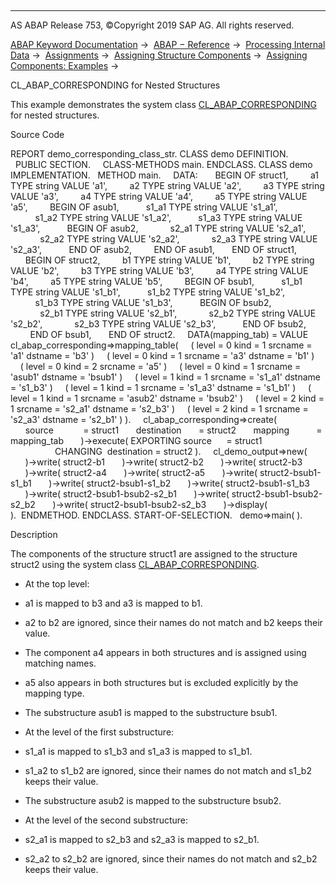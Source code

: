   

* * *

AS ABAP Release 753, ©Copyright 2019 SAP AG. All rights reserved.

[ABAP Keyword Documentation](javascript:call_link\('abenabap.htm'\)) →  [ABAP − Reference](javascript:call_link\('abenabap_reference.htm'\)) →  [Processing Internal Data](javascript:call_link\('abenabap_data_working.htm'\)) →  [Assignments](javascript:call_link\('abenvalue_assignments.htm'\)) →  [Assigning Structure Components](javascript:call_link\('abencorresponding.htm'\)) →  [Assigning Components: Examples](javascript:call_link\('abencorresponding_abexas.htm'\)) → 

CL\_ABAP\_CORRESPONDING for Nested Structures

This example demonstrates the system class [CL\_ABAP\_CORRESPONDING](javascript:call_link\('abencl_abap_corresponding.htm'\)) for nested structures.

Source Code

REPORT demo\_corresponding\_class\_str.
CLASS demo DEFINITION.
  PUBLIC SECTION.
    CLASS-METHODS main.
ENDCLASS.
CLASS demo IMPLEMENTATION.
  METHOD main.
    DATA:
      BEGIN OF struct1,
        a1 TYPE string VALUE 'a1',
        a2 TYPE string VALUE 'a2',
        a3 TYPE string VALUE 'a3',
        a4 TYPE string VALUE 'a4',
        a5 TYPE string VALUE 'a5',
        BEGIN OF asub1,
          s1\_a1 TYPE string VALUE 's1\_a1',
          s1\_a2 TYPE string VALUE 's1\_a2',
          s1\_a3 TYPE string VALUE 's1\_a3',
          BEGIN OF asub2,
            s2\_a1 TYPE string VALUE 's2\_a1',
            s2\_a2 TYPE string VALUE 's2\_a2',
            s2\_a3 TYPE string VALUE 's2\_a3',
          END OF asub2,
        END OF asub1,
      END OF struct1,
      BEGIN OF struct2,
        b1 TYPE string VALUE 'b1',
        b2 TYPE string VALUE 'b2',
        b3 TYPE string VALUE 'b3',
        a4 TYPE string VALUE 'b4',
        a5 TYPE string VALUE 'b5',
        BEGIN OF bsub1,
          s1\_b1 TYPE string VALUE 's1\_b1',
          s1\_b2 TYPE string VALUE 's1\_b2',
          s1\_b3 TYPE string VALUE 's1\_b3',
          BEGIN OF bsub2,
            s2\_b1 TYPE string VALUE 's2\_b1',
            s2\_b2 TYPE string VALUE 's2\_b2',
            s2\_b3 TYPE string VALUE 's2\_b3',
          END OF bsub2,
        END OF bsub1,
      END OF struct2.
    DATA(mapping\_tab) = VALUE cl\_abap\_corresponding=>mapping\_table(
    ( level = 0 kind = 1 srcname = 'a1' dstname = 'b3' )
    ( level = 0 kind = 1 srcname = 'a3' dstname = 'b1' )
    ( level = 0 kind = 2 srcname = 'a5' )
    ( level = 0 kind = 1 srcname = 'asub1' dstname = 'bsub1' )
    ( level = 1 kind = 1 srcname = 's1\_a1' dstname = 's1\_b3' )
    ( level = 1 kind = 1 srcname = 's1\_a3' dstname = 's1\_b1' )
    ( level = 1 kind = 1 srcname = 'asub2' dstname = 'bsub2' )
    ( level = 2 kind = 1 srcname = 's2\_a1' dstname = 's2\_b3' )
    ( level = 2 kind = 1 srcname = 's2\_a3' dstname = 's2\_b1' ) ).
    cl\_abap\_corresponding=>create(
      source            = struct1
      destination       = struct2
      mapping           = mapping\_tab
      )->execute( EXPORTING source      = struct1
                  CHANGING  destination = struct2 ).
    cl\_demo\_output=>new(
      )->write( struct2-b1
      )->write( struct2-b2
      )->write( struct2-b3
      )->write( struct2-a4
      )->write( struct2-a5
      )->write( struct2-bsub1-s1\_b1
      )->write( struct2-bsub1-s1\_b2
      )->write( struct2-bsub1-s1\_b3
      )->write( struct2-bsub1-bsub2-s2\_b1
      )->write( struct2-bsub1-bsub2-s2\_b2
      )->write( struct2-bsub1-bsub2-s2\_b3
      )->display( ).  ENDMETHOD.
ENDCLASS.
START-OF-SELECTION.
  demo=>main( ).

Description

The components of the structure struct1 are assigned to the structure struct2 using the system class [CL\_ABAP\_CORRESPONDING](javascript:call_link\('abencl_abap_corresponding.htm'\)).

-   At the top level:

-   a1 is mapped to b3 and a3 is mapped to b1.

-   a2 to b2 are ignored, since their names do not match and b2 keeps their value.

-   The component a4 appears in both structures and is assigned using matching names.

-   a5 also appears in both structures but is excluded explicitly by the mapping type.

-   The substructure asub1 is mapped to the substructure bsub1.

-   At the level of the first substructure:

-   s1\_a1 is mapped to s1\_b3 and s1\_a3 is mapped to s1\_b1.

-   s1\_a2 to s1\_b2 are ignored, since their names do not match and s1\_b2 keeps their value.

-   The substructure asub2 is mapped to the substructure bsub2.

-   At the level of the second substructure:

-   s2\_a1 is mapped to s2\_b3 and s2\_a3 is mapped to s2\_b1.

-   s2\_a2 to s2\_b2 are ignored, since their names do not match and s2\_b2 keeps their value.